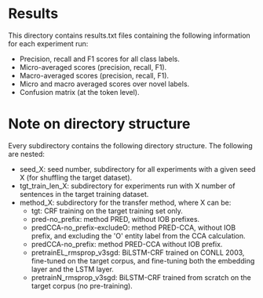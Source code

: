 # Results

This directory contains results.txt files containing the following
information for each experiment run:

- Precision, recall and F1 scores for all class labels.
- Micro-averaged scores (precision, recall, F1).
- Macro-averaged scores (precision, recall, F1).
- Micro and macro averaged scores over novel labels.
- Confusion matrix (at the token level).

# Note on directory structure

Every subdirectory contains the following directory structure. The
following are nested:

- seed_X: seed number, subdirectory for all experiments with a given seed X
  (for shuffling the target dataset).
- tgt_train_len_X: subdirectory for experiments run with X number of sentences
  in the target training dataset.
- method_X: subdirectory for the transfer method, where X can be:
    - tgt: CRF training on the target training set only.
    - pred-no_prefix: method PRED, without IOB prefixes.
    - predCCA-no_prefix-excludeO: method PRED-CCA, without IOB prefix, and
      excluding the 'O' entity label from the CCA calculation.
    - predCCA-no_prefix: method PRED-CCA without IOB prefix.
    - pretrainEL_rmsprop_v3sgd: BiLSTM-CRF trained on CONLL 2003, fine-tuned
      on the target corpus, and fine-tuning both the embedding layer and the
      LSTM layer.
    - pretrainN_rmsprop_v3sgd: BiLSTM-CRF trained from scratch on the target
      corpus (no pre-training).

